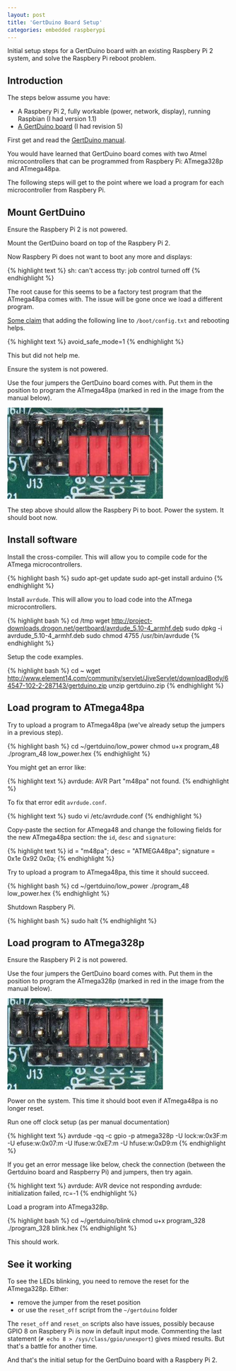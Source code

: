 ```yaml
---
layout: post
title: 'GertDuino Board Setup'
categories: embedded raspberypi
---
```


Initial setup steps for a GertDuino board with an existing Raspbery Pi 2
system, and solve the Raspbery Pi reboot problem.


## Introduction

The steps below assume you have:

- A Raspbery Pi 2, fully workable (power, network, display), running Raspbian
  (I had version 1.1)
- [A GertDuino board][gertduino] (I had revision 5)

First get and read the [GertDuino manual][manual].

You would have learned that GertDuino board comes with two Atmel
microcontrollers that can be programmed from Raspbery Pi: ATmega328p and
ATmega48pa.

The following steps will get to the point where we load a program for each
microcontroller from Raspbery Pi.


## Mount GertDuino

Ensure the Raspbery Pi 2 is not powered.

Mount the GertDuino board on top of the Raspbery Pi 2.

Now Raspbery Pi does not want to boot any more and displays:

{% highlight text %}
sh: can't access tty: job control turned off
{% endhighlight %}

The root cause for this seems to be a factory test program that the ATmega48pa
comes with. The issue will be gone once we load a different program.

[Some claim][source] that adding the following line to `/boot/config.txt` and rebooting helps.

{% highlight text %}
avoid_safe_mode=1
{% endhighlight %}

This but did not help me.

Ensure the system is not powered.

Use the four jumpers the GertDuino board comes with. Put them in the position
to program the ATmega48pa (marked in red in the image from the manual below).

![Jumpers position to program ATmega48pa](/assets/2015-10-04-pi-gertduino-start/program-48-jumpers.jpg)

The step above should allow the Raspbery Pi to boot. Power the system. It
should boot now.


## Install software

Install the cross-compiler. This will allow you to compile code for the
ATmega microcontrollers.

{% highlight bash %}
sudo apt-get update
sudo apt-get install arduino
{% endhighlight %}

Install `avrdude`. This will allow you to load code into the ATmega
microcontrollers.

{% highlight bash %}
cd /tmp
wget http://project-downloads.drogon.net/gertboard/avrdude_5.10-4_armhf.deb
sudo dpkg -i avrdude_5.10-4_armhf.deb
sudo chmod 4755 /usr/bin/avrdude
{% endhighlight %}

Setup the code examples.

{% highlight bash %}
cd ~
wget http://www.element14.com/community/servlet/JiveServlet/downloadBody/64547-102-2-287143/gertduino.zip
unzip gertduino.zip
{% endhighlight %}


## Load program to ATmega48pa

Try to upload a program to ATmega48pa (we've already setup the jumpers in a
previous step).

{% highlight bash %}
cd ~/gertduino/low_power
chmod u+x program_48
./program_48 low_power.hex
{% endhighlight %}

You might get an error like:

{% highlight text %}
avrdude: AVR Part "m48pa" not found.
{% endhighlight %}

To fix that error edit `avrdude.conf`.

{% highlight text %}
sudo vi /etc/avrdude.conf
{% endhighlight %}

Copy-paste the section for ATmega48 and change the following fields for
the new ATmega48pa section: the `id`, `desc` and `signature`:

{% highlight text %}
id               = "m48pa";
desc             = "ATMEGA48pa";
signature        = 0x1e 0x92 0x0a;
{% endhighlight %}

Try to upload a program to ATmega48pa, this time it should succeed.

{% highlight bash %}
cd ~/gertduino/low_power
./program_48 low_power.hex
{% endhighlight %}

Shutdown Raspbery Pi.

{% highlight bash %}
sudo halt
{% endhighlight %}


## Load program to ATmega328p

Ensure the Raspbery Pi 2 is not powered.

Use the four jumpers the GertDuino board comes with. Put them in the position
to program the ATmega328p (marked in red in the image from the manual below).

![Jumpers position to program ATmega328p](/assets/2015-10-04-pi-gertduino-start/program-328-jumpers.jpg)

Power on the system. This time it should boot even if ATmega48pa is no longer
reset.

Run one off clock setup (as per manual documentation)

{% highlight text %}
avrdude -qq -c gpio -p atmega328p -U lock:w:0x3F:m -U efuse:w:0x07:m -U lfuse:w:0xE7:m -U hfuse:w:0xD9:m
{% endhighlight %}

If you get an error message like below, check the connection (between the
Gertduino board and Raspberry Pi) and jumpers, then try again.

{% highlight text %}
avrdude: AVR device not responding
avrdude: initialization failed, rc=-1
{% endhighlight %}

Load a program into ATmega328p.

{% highlight bash %}
cd ~/gertduino/blink
chmod u+x program_328
./program_328 blink.hex
{% endhighlight %}

This should work.


## See it working

To see the LEDs blinking, you need to remove the reset for the ATmega328p.
Either:

- remove the jumper from the reset position
- or use the `reset_off` script from the `~/gertduino` folder

The `reset_off` and `reset_on` scripts also have issues, possibly because GPIO
8 on Raspbery Pi is now in default input mode. Commenting the last statement
(`# echo 8 > /sys/class/gpio/unexport`) gives mixed results. But that's a
battle for another time.

And that's the initial setup for the GertDuino board with a Raspbery Pi 2.


[gertduino]:  http://www.element14.com/community/community/raspberry-pi/raspberry-pi-accessories/gertduino
[manual]:     http://www.element14.com/community/docs/DOC-64534/l/user-manual-for-gertduino-board
[source]:     http://www.raspberrypi-spy.co.uk/2013/12/gertduino-getting-started-tutorial-hello-world/

